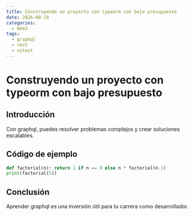 ```yaml
---
title: Construyendo un proyecto con typeorm con bajo presupuesto
date: 2026-08-18
categories:
  - Web3
tags:
  - graphql
  - rest
  - vitest
---
```


# Construyendo un proyecto con typeorm con bajo presupuesto

## Introducción

Con graphql, puedes resolver problemas complejos y crear soluciones escalables.

## Código de ejemplo

```python
def factorial(n): return 1 if n == 0 else n * factorial(n-1)
print(factorial(5))
```

## Conclusión

Aprender graphql es una inversión útil para tu carrera como desarrollador.